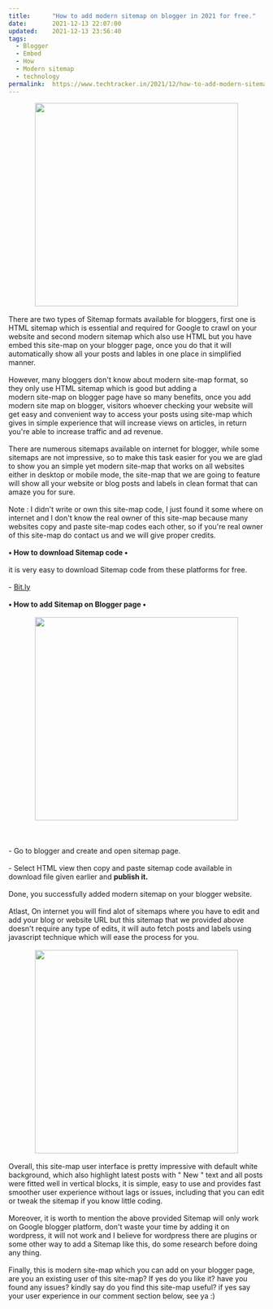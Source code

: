 ```yaml
---
title:		"How to add modern sitemap on blogger in 2021 for free."
date:		2021-12-13 22:07:00
updated:	2021-12-13 23:56:40
tags: 
  - Blogger
  - Embed
  - How
  - Modern sitemap
  - technology	
permalink:	https://www.techtracker.in/2021/12/how-to-add-modern-sitemap-on-blogger-in.html
---
```


<div class="separator" style="clear: both; text-align: center;">
  <a href="https://lh3.googleusercontent.com/-wGwxEGWG9vU/Ybd2thh2yNI/AAAAAAAAH20/Q3sDR0N2KT8-JtxtB5dgrQ9QWocP6PIcQCNcBGAsYHQ/s1600/1639413427651828-0.png" imageanchor="1" style="margin-left: 1em; margin-right: 1em;">
    <img border="0" src="https://lh3.googleusercontent.com/-wGwxEGWG9vU/Ybd2thh2yNI/AAAAAAAAH20/Q3sDR0N2KT8-JtxtB5dgrQ9QWocP6PIcQCNcBGAsYHQ/s1600/1639413427651828-0.png" width="400">
  </a>
</div><div><br></div><div>There are two types of Sitemap formats available for bloggers, first one is HTML sitemap which is essential and required for Google to crawl on your website and second modern sitemap which also use HTML but you have embed this site-map on your blogger page, once you do that it will automatically show all your posts and lables in one place in simplified manner.</div><div><br></div><div>However, many bloggers don't know about modern site-map format, so they only use HTML sitemap which is good but adding a</div><div>modern site-map on blogger page have so many benefits, once you add modern site map on blogger, visitors whoever checking your website will get easy and convenient way to access your posts using site-map which gives in simple experience that will increase views on articles, in return you're able to increase traffic and ad revenue.</div><div><br></div><div>There are numerous sitemaps available on internet for blogger, while some sitemaps are not impressive, so to make this task easier for you we are glad to show you an simple yet modern site-map that works on all websites either in desktop or mobile mode, the site-map that we are going to feature will show all your website or blog posts and labels in clean format that can amaze you for sure.</div><div><br></div><div>Note : I didn't write or own this site-map code, I just found it some where on internet and I don't know the real owner of this site-map because many websites copy and paste site-map codes each other, so if you're real owner of this site-map do contact us and we will give proper credits.</div><div><br></div><div><b>• How to download Sitemap code •</b></div><div><b><br></b></div><div>it is very easy to download Sitemap code from these platforms for free.</div><div><br></div><div>- <a href="http://bit.ly/sitemap-blogger">Bit.ly</a></div><div><br></div><div><b>• How to add Sitemap on Blogger page •</b></div><div><b><br></b></div><div><b><div class="separator" style="clear: both; text-align: center;">
  <a href="https://lh3.googleusercontent.com/--dGUpRGAn0E/Ybd2s3GOPYI/AAAAAAAAH2w/D3KfIwb5uWAR5JAFOHjfz8-YIy0NTaVtwCNcBGAsYHQ/s1600/1639413419227054-1.png" imageanchor="1" style="margin-left: 1em; margin-right: 1em;">
    <img border="0" src="https://lh3.googleusercontent.com/--dGUpRGAn0E/Ybd2s3GOPYI/AAAAAAAAH2w/D3KfIwb5uWAR5JAFOHjfz8-YIy0NTaVtwCNcBGAsYHQ/s1600/1639413419227054-1.png" width="400">
  </a>
</div><br></b></div><div><br></div><div><br></div><div>- Go to blogger and create and open sitemap page.</div><div><br></div><div>- Select HTML view then copy and paste sitemap code available in download file given earlier and&nbsp;<b>publish it.</b>

  
  

</div><div><br></div><div>Done, you successfully added modern sitemap on your blogger website.</div><div><br></div><div>Atlast, On internet you will find alot of sitemaps where you have to edit and add your blog or website URL but this sitemap that we provided above doesn't require any type of edits, it will auto fetch posts and labels using javascript technique which will ease the process for you.</div><div><br></div><div><div class="separator" style="clear: both; text-align: center;">
  <a href="https://lh3.googleusercontent.com/-M4Uua-cDWA8/Ybd2q5T9hHI/AAAAAAAAH2s/c0uZK9SPHXEayleL8frVam3nQSYJZqLyQCNcBGAsYHQ/s1600/1639413410813058-2.png" imageanchor="1" style="margin-left: 1em; margin-right: 1em;">
    <img border="0" src="https://lh3.googleusercontent.com/-M4Uua-cDWA8/Ybd2q5T9hHI/AAAAAAAAH2s/c0uZK9SPHXEayleL8frVam3nQSYJZqLyQCNcBGAsYHQ/s1600/1639413410813058-2.png" width="400">
  </a>
</div><br></div><div>Overall, this site-map user interface is pretty impressive with default white background, which also highlight latest posts with " New " text and all posts were fitted well in vertical blocks, it is simple, easy to use and provides fast smoother user experience without lags or issues, including that you can edit or tweak the sitemap if you know little coding.</div><div>&nbsp;</div><div>Moreover, it is worth to mention the above provided Sitemap will only work on Google blogger platform, don't waste your time by adding it on wordpress, it will not work and I believe for wordpress there are plugins or some other way to add a Sitemap like this, do some research before doing any thing.</div><div><br></div><div>Finally, this is modern site-map which you can add on your blogger page, are you an existing user of this site-map? If yes do you like it? have you found any issues? kindly say do you find this site-map useful? if yes say your user experience in our comment section below, see ya :)</div>
<!-- no comments on this post -->